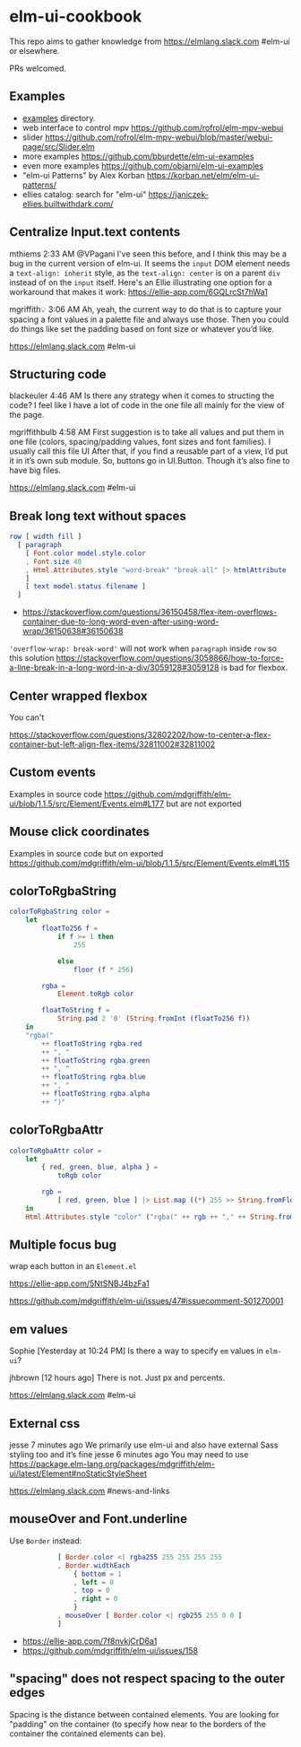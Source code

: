 # elm-ui-cookbook

This repo aims to gather knowledge from https://elmlang.slack.com #elm-ui or elsewhere.

PRs welcomed.

## Examples

- [examples](/examples) directory.
- web interface to control mpv https://github.com/rofrol/elm-mpv-webui
- slider https://github.com/rofrol/elm-mpv-webui/blob/master/webui-page/src/Slider.elm
- more examples https://github.com/bburdette/elm-ui-examples
- even more examples https://github.com/objarni/elm-ui-examples
- "elm-ui Patterns" by Alex Korban https://korban.net/elm/elm-ui-patterns/
- ellies catalog: search for "elm-ui" https://janiczek-ellies.builtwithdark.com/

## Centralize Input.text contents

mthiems 2:33 AM
@VPagani I've seen this before, and I think this may be a bug in the current version of elm-ui. It seems the `input` DOM element needs a `text-align: inherit` style, as the `text-align: center` is on a parent `div` instead of on the `input` itself. Here's an Ellie illustrating one option for a workaround that makes it work:
https://ellie-app.com/6GQLrcSt7hWa1

mgriffith:bulb: 3:06 AM
Ah, yeah, the current way to do that is to capture your spacing a font values in a palette file and always use those.  Then you could do things like set the padding based on font size or whatever you’d like.

https://elmlang.slack.com #elm-ui

## Structuring code

blackeuler 4:46 AM
Is there any strategy when it comes to structing the code? I feel like I have a lot of code in the one file all mainly for the view of the page.

mgriffithbulb 4:58 AM
First suggestion is to take all values and put them in one file (colors, spacing/padding values, font sizes and font families). I usually call this file UI After that, if you find a reusable part of a view, I’d put it in it’s own sub module. So, buttons go in UI.Button. Though it’s also fine to have big files.

https://elmlang.slack.com #elm-ui

## Break long text without spaces

```elm
row [ width fill ]
  [ paragraph
    [ Font.color model.style.color
    , Font.size 40
	, Html.Attributes.style "word-break" "break-all" |> htmlAttribute
    ]
    [ text model.status.filename ]
  ]
```

- https://stackoverflow.com/questions/36150458/flex-item-overflows-container-due-to-long-word-even-after-using-word-wrap/36150638#36150638

`'overflow-wrap: break-word'` will not work when `paragraph` inside `row` so this solution https://stackoverflow.com/questions/3058866/how-to-force-a-line-break-in-a-long-word-in-a-div/3059128#3059128 is bad for flexbox.

## Center wrapped flexbox

You can't

https://stackoverflow.com/questions/32802202/how-to-center-a-flex-container-but-left-align-flex-items/32811002#32811002

## Custom events

Examples in source code https://github.com/mdgriffith/elm-ui/blob/1.1.5/src/Element/Events.elm#L177 but are not exported

## Mouse click coordinates

Examples in source code but on exported https://github.com/mdgriffith/elm-ui/blob/1.1.5/src/Element/Events.elm#L115

## colorToRgbaString

```elm
colorToRgbaString color =
    let
        floatTo256 f =
            if f >= 1 then
                255

            else
                floor (f * 256)

        rgba =
            Element.toRgb color

        floatToString f =
            String.pad 2 '0' (String.fromInt (floatTo256 f))
    in
    "rgba("
        ++ floatToString rgba.red
        ++ ", "
        ++ floatToString rgba.green
        ++ ", "
        ++ floatToString rgba.blue
        ++ ", "
        ++ floatToString rgba.alpha
        ++ ")"
```

## colorToRgbaAttr

```elm
colorToRgbaAttr color =
    let
        { red, green, blue, alpha } =
            toRgb color

        rgb =
            [ red, green, blue ] |> List.map ((*) 255 >> String.fromFloat) |> List.intersperse ", " |> List.foldl (++) ""
    in
    Html.Attributes.style "color" ("rgba(" ++ rgb ++ "," ++ String.fromFloat alpha ++ ")")
```

## Multiple focus bug

wrap each button in an `Element.el`

https://ellie-app.com/5NtSNBJ4bzFa1

https://github.com/mdgriffith/elm-ui/issues/47#issuecomment-501270001

## em values

Sophie   [Yesterday at 10:24 PM]
Is there a way to specify `em` values in `elm-ui`?

jhbrown   [12 hours ago]
There is not.  Just px and percents.

https://elmlang.slack.com #elm-ui

## External css

jesse  7 minutes ago
We primarily use elm-ui and also have external Sass styling too and it’s fine
jesse  6 minutes ago
You may need to use https://package.elm-lang.org/packages/mdgriffith/elm-ui/latest/Element#noStaticStyleSheet

https://elmlang.slack.com #news-and-links

## mouseOver and Font.underline

Use `Border` instead:

```elm
            [ Border.color <| rgba255 255 255 255 255
            , Border.widthEach
                { bottom = 1
                , left = 0
                , top = 0
                , right = 0
                }
            , mouseOver [ Border.color <| rgb255 255 0 0 ]
            ]
```

- https://ellie-app.com/7f8nvkjCrD6a1
- https://github.com/mdgriffith/elm-ui/issues/158

## "spacing" does not respect spacing to the outer edges

Spacing is the distance between contained elements. You are looking for "padding" on the container (to specify how near to the borders of the container the contained elements can be). 
